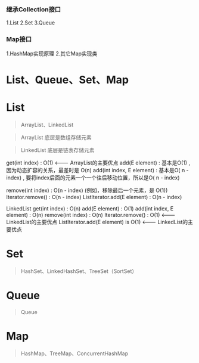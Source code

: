 ### 继承Collection接口
1.List
2.Set
3.Queue

### Map接口
1.HashMap实现原理
2.其它Map实现类

# List、Queue、Set、Map

# List
> ArrayList、LinkedList

> ArrayList 底层是数组存储元素  

> LinkedList 底层是链表存储元素  

get(int index) : O(1) <---  ArrayList<E>的主要优点
add(E element) : 基本是O(1) , 因为动态扩容的关系，最差时是 O(n) 
add(int index, E element) : 基本是O( n - index) , 要将index后面的元素一个一个往后移动位置，所以是O( n - index)

remove(int index) : O(n - index) (例如，移除最后一个元素，是 O(1))
Iterator.remove() : O(n - index)
ListIterator.add(E element) : O(n - index)


LinkedList
get(int
 index) : O(n)
add(E
 element) : O(1)
add(int
 index, E element) : O(n)
remove(int
 index) : O(n)
Iterator.remove() : O(1) <--- LinkedList<E>的主要优点
ListIterator.add(E
 element) is O(1) <---  LinkedList<E>的主要优点



# Set
> HashSet、LinkedHashSet、TreeSet（SortSet）

# Queue
> Queue

# Map
> HashMap、TreeMap、ConcurrentHashMap


